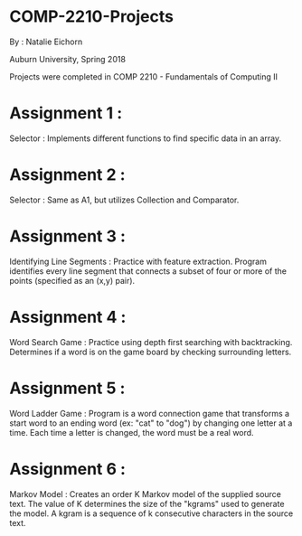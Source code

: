 # COMP-2210-Projects
By : Natalie Eichorn

Auburn University, Spring 2018

Projects were completed in COMP 2210 - Fundamentals of Computing II

# Assignment 1 :
  Selector : Implements different functions to find specific data in an array.
  
  
# Assignment 2 :
  Selector : Same as A1, but utilizes Collection and Comparator.
  
  
# Assignment 3 : 
  Identifying Line Segments : Practice with feature extraction. Program identifies every line segment that connects a subset of four or more of the points (specified as an (x,y) pair).
  
  
# Assignment 4 :
  Word Search Game : Practice using depth first searching with backtracking.  Determines if a word is on the game board by checking surrounding letters.
  
  
# Assignment 5 :
  Word Ladder Game : Program is a word connection game that transforms a start word to an ending word (ex: "cat" to "dog") by changing one letter at a time.  Each time a letter is changed, the word must be a real word.
  
  
# Assignment 6 :
  Markov Model : Creates an order K Markov model of the supplied source text. The value of K determines the size of the "kgrams" used to generate the model. A kgram is a sequence of k consecutive characters in the source text.
